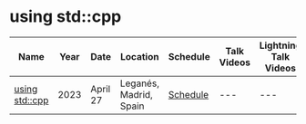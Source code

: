 # using std::cpp

| Name | Year | Date | Location | Schedule | Talk Videos | Lightning Talk Videos  | Slides | Video Channel |
|---|---|---|---|---|---|---|---|---|
| [using std::cpp](https://eventos.uc3m.es/93418/detail/using-std-cpp-2023.html) | 2023 | April 27 | Leganés, Madrid, Spain | [Schedule](https://eventos.uc3m.es/93418/programme/using-std-cpp-2023.html) | --- | --- | --- | [YouTube](https://www.youtube.com/@usingstdcpp7242/featured) |
